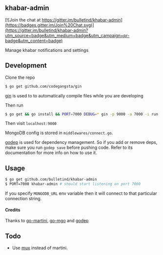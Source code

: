 ## khabar-admin

[![Join the chat at https://gitter.im/bulletind/khabar-admin](https://badges.gitter.im/Join%20Chat.svg)](https://gitter.im/bulletind/khabar-admin?utm_source=badge&utm_medium=badge&utm_campaign=pr-badge&utm_content=badge)

Manage khabar notifications and settings

## Development

Clone the repo

```sh
$ go get github.com/codegangsta/gin
```

[gin](http://github.com/codegangsta/gin) is used to to automatically compile files while you are developing

Then run

```sh
$ go get && go install && PORT=7000 DEBUG=* gin -p 9000 -a 7000 -i run
```

Then visit `localhost:9000`

MongoDB config is stored in `middlewares/connect.go`.

[godep](https://github.com/tools/godep) is used for dependency management. So if you add or remove deps, make sure you run `godep save` before pushing code. Refer to its documentation for more info on how to use it.

## Usage

```sh
$ go get github.com/bulletind/khabar-admin
$ PORT=7000 khabar-admin # should start listening on port 7000
```

If you specify `MONGODB_URL` env variable then it will connect to that particular connection string.

#### Credits

Thanks to [go-martini](https://github.com/go-martini/martini), [go-mgo](https://github.com/go-mgo/mgo) and [godep](https://github.com/tools/godep)

## Todo

- Use [mux](www.gorillatoolkit.org/pkg/mux) instead of martini.
